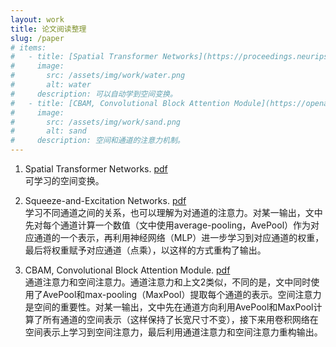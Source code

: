```yaml
---
layout: work
title: 论文阅读整理
slug: /paper
# items:
#   - title: [Spatial Transformer Networks](https://proceedings.neurips.cc/paper/2015/file/33ceb07bf4eeb3da587e268d663aba1a-Paper.pdf) 
#     image:
#       src: /assets/img/work/water.png
#       alt: water
#     description: 可以自动学到空间变换。
#   - title: [CBAM, Convolutional Block Attention Module](https://openaccess.thecvf.com/content_ECCV_2018/papers/Sanghyun_Woo_Convolutional_Block_Attention_ECCV_2018_paper.pdf)
#     image:
#       src: /assets/img/work/sand.png
#       alt: sand
#     description: 空间和通道的注意力机制。
---
```


1. Spatial Transformer Networks. [pdf](https://proceedings.neurips.cc/paper/2015/file/33ceb07bf4eeb3da587e268d663aba1a-Paper.pdf)  
可学习的空间变换。  

2. Squeeze-and-Excitation Networks. [pdf](https://openaccess.thecvf.com/content_cvpr_2018/papers/Hu_Squeeze-and-Excitation_Networks_CVPR_2018_paper.pdf)  
学习不同通道之间的关系，也可以理解为对通道的注意力。对某一输出，文中先对每个通道计算一个数值（文中使用average-pooling，AvePool）作为对应通道的一个表示，再利用神经网络（MLP）进一步学习到对应通道的权重，最后将权重赋予对应通道（点乘），以这样的方式重构了输出。  

3. CBAM, Convolutional Block Attention Module. [pdf](https://openaccess.thecvf.com/content_ECCV_2018/papers/Sanghyun_Woo_Convolutional_Block_Attention_ECCV_2018_paper.pdf)  
通道注意力和空间注意力。通道注意力和上文2类似，不同的是，文中同时使用了AvePool和max-pooling（MaxPool）提取每个通道的表示。空间注意力是空间的重要性。对某一输出，文中先在通道方向利用AvePool和MaxPool计算了所有通道的空间表示（这样保持了长宽尺寸不变），接下来用卷积网络在空间表示上学习到空间注意力，最后利用通道注意力和空间注意力重构输出。
